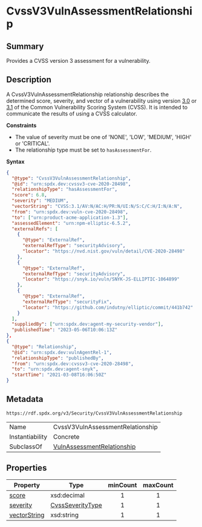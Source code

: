 <!-- Automatically generated by spec-parser v2.0.0 on 2024-01-12T14:00:21.817658+00:00 -->
<!-- SPDX-License-Identifier: Community-Spec-1.0 -->

# CvssV3VulnAssessmentRelationship

## Summary

Provides a CVSS version 3 assessment for a vulnerability.


## Description

A CvssV3VulnAssessmentRelationship relationship describes the determined score,
severity, and vector of a vulnerability using version [3.0](https://www.first.org/cvss/v3.0/specification-document) or [3.1](https://www.first.org/cvss/v3.1/specification-document) of the Common
Vulnerability Scoring System (CVSS). It is intended to communicate the results of using a CVSS calculator.

**Constraints**

- The value of severity must be one of 'NONE', 'LOW', 'MEDIUM', 'HIGH' or 'CRITICAL'.
- The relationship type must be set to `hasAssessmentFor`.

**Syntax**

```json
{
  "@type": "CvssV3VulnAssessmentRelationship",
  "@id": "urn:spdx.dev:cvssv3-cve-2020-28498",
  "relationshipType": "hasAssessmentFor",
  "score": 6.8,
  "severity": "MEDIUM",
  "vectorString": "CVSS:3.1/AV:N/AC:H/PR:N/UI:N/S:C/C:H/I:N/A:N",
  "from": "urn:spdx.dev:vuln-cve-2020-28498",
  "to": ["urn:product-acme-application-1.3"],
  "assessedElement": "urn:npm-elliptic-6.5.2",
  "externalRefs": [
    {
      "@type": "ExternalRef",
      "externalRefType": "securityAdvisory",
      "locator": "https://nvd.nist.gov/vuln/detail/CVE-2020-28498"
    },
    {
      "@type": "ExternalRef",
      "externalRefType": "securityAdvisory",
      "locator": "https://snyk.io/vuln/SNYK-JS-ELLIPTIC-1064899"
    },
    {
      "@type": "ExternalRef",
      "externalRefType": "securityFix",
      "locator": "https://github.com/indutny/elliptic/commit/441b742"
    }
  ],
  "suppliedBy": ["urn:spdx.dev:agent-my-security-vendor"],
  "publishedTime": "2023-05-06T10:06:13Z"
},
{
  "@type": "Relationship",
  "@id": "urn:spdx.dev:vulnAgentRel-1",
  "relationshipType": "publishedBy",
  "from": "urn:spdx.dev:cvssv3-cve-2020-28498",
  "to": "urn:spdx.dev:agent-snyk",
  "startTime": "2021-03-08T16:06:50Z"
}
```


## Metadata

`https://rdf.spdx.org/v3/Security/CvssV3VulnAssessmentRelationship`


| | |
|---|---|
| Name | CvssV3VulnAssessmentRelationship |
| Instantiability | Concrete |
| SubclassOf | [VulnAssessmentRelationship](../Classes/VulnAssessmentRelationship.md) |




## Properties

| Property | Type | minCount | maxCount |
|---|---|:---:|:---:|
| [score](../Properties/score.md) | xsd:decimal | 1 | 1 |
| [severity](../Properties/severity.md) | [CvssSeverityType](../Vocabularies/CvssSeverityType.md) | 1 | 1 |
| [vectorString](../Properties/vectorString.md) | xsd:string | 1 | 1 |

